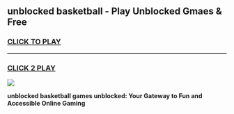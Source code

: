 
## unblocked basketball - Play Unblocked Gmaes & Free
<h3>
<a href="https://news.freeplayer.one?title=unblocked_basketball&ref=16F">CLICK TO PLAY</a></h3>
<hr>

<h3>
<a href="https://news.freeplayer.one?title=unblocked_basketball&ref=16F">CLICK 2 PLAY</a>
  
</h3>

<a href="https://news.freeplayer.one?title=unblocked_basketball&ref=16F/"><img src="https://clearcache.store/games.png"></a>


**unblocked basketball games unblocked: Your Gateway to Fun and Accessible Online Gaming**
